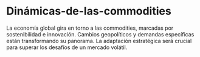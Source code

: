 # Dinámicas-de-las-commodities
La economía global gira en torno a las commodities, marcadas por sostenibilidad e innovación. Cambios geopolíticos y demandas específicas están transformando su panorama. La adaptación estratégica será crucial para superar los desafíos de un mercado volátil. 
